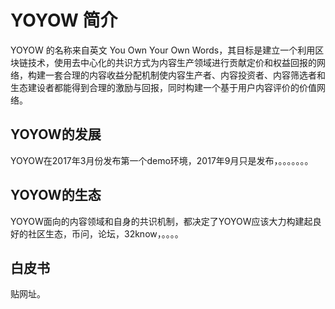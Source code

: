 # YOYOW 简介

YOYOW 的名称来自英文 You Own Your Own Words，其目标是建立一个利用区块链技术，使用去中心化的共识方式为内容生产领域进行贡献定价和权益回报的网络，构建一套合理的内容收益分配机制使内容生产者、内容投资者、内容筛选者和生态建设者都能得到合理的激励与回报，同时构建一个基于用户内容评价的价值网络。 

## YOYOW的发展

YOYOW在2017年3月份发布第一个demo环境，2017年9月只是发布，。。。。。。。

## YOYOW的生态

YOYOW面向的内容领域和自身的共识机制，都决定了YOYOW应该大力构建起良好的社区生态，币问，论坛，32know，。。。。


## 白皮书

贴网址。